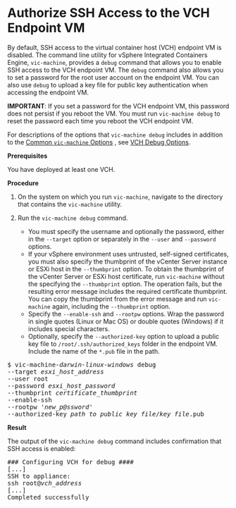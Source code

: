 # Authorize SSH Access to the VCH Endpoint VM #

By default, SSH access to the virtual container host (VCH) endpoint VM is disabled. The command line utility for vSphere Integrated Containers Engine, `vic-machine`, provides a `debug` command that allows you to enable SSH access to the VCH endpoint VM. The `debug` command also allows you to set a password for the root user account on the endpoint VM. You can also use `debug` to upload a key file for public key authentication when accessing the endpoint VM. 

**IMPORTANT**: If you set a password for the VCH endpoint VM, this password does not persist if you reboot the VM. You must run `vic-machine debug` to reset the password each time you reboot the VCH endpoint VM.

For descriptions of the options that `vic-machine debug` includes in addition to the [Common `vic-machine` Options](common_vic_options.md) , see [VCH Debug Options](debug_vch_options.md).

**Prerequisites**

You have deployed at least one VCH.

**Procedure**

1. On the system on which you run `vic-machine`, navigate to the directory that contains the `vic-machine` utility.
2. Run the `vic-machine debug` command. 

   - You must specify the username and optionally the password, either in the `--target` option or separately in the `--user` and `--password` options. 
   - If your vSphere environment uses untrusted, self-signed certificates, you must also specify the thumbprint of the vCenter Server instance or ESXi host in the `--thumbprint` option. To obtain the thumbprint of the vCenter Server or ESXi host certificate, run `vic-machine` without the specifying the `--thumbprint` option. The operation fails, but the resulting error message includes the required certificate thumbprint. You can copy the thumbprint from the error message and run `vic-machine` again, including the `--thumbprint` option.
   - Specify the `--enable-ssh` and `--rootpw` options. Wrap the password in single quotes (Linux or Mac OS) or double quotes (Windows) if it includes special characters.
   - Optionally, specify the `--authorized-key` option to upload a public key file to `/root/.ssh/authorized_keys` folder in the endpoint VM. Include the name of the `*.pub` file in the path.

  <pre>$ vic-machine<i>-darwin</i><i>-linux</i><i>-windows</i> debug
--target <i>esxi_host_address</i>
--user root
--password <i>esxi_host_password</i>
--thumbprint <i>certificate_thumbprint</i>
--enable-ssh
--rootpw '<i>new_p@ssword</i>'
--authorized-key <i>path_to_public_key_file</i>/<i>key_file</i>.pub
</pre>
  
**Result**

The output of the `vic-machine debug` command includes confirmation that SSH access is enabled:

<pre>### Configuring VCH for debug ####
[...]
SSH to appliance:
ssh root@<i>vch_address</i>
[...]
Completed successfully</pre>   